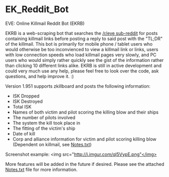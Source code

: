 EK_Reddit_Bot
=============

EVE: Online Killmail Reddit Bot (EKRB)

EKRB is a web-scraping bot that searches the <a href="http://www.reddit.com/r/eve">/r/eve sub-reddit</a> for posts containing killmail links before posting a reply to said post with the "TL;DR" of the killmail. This bot is primarily for mobile phone / tablet users who would otherwise be too inconvienced to view a killmail link or links, users with low connection speeds who load killmail pages very slowly, and PC users who would simply rather quickly see the gist of the information rather than clicking 10 different links alike. EKRB is still in active development and could very much use any help, please feel free to look over the code, ask questions, and help improve it. :)

Version 1.951 supports zkillboard and posts the following information:
- ISK Dropped
- ISK Destroyed
- Total ISK
- Names of both victim and pilot scoring the killing blow and their ships
- The number of pilots involved
- The system the kill took place in
- The fitting of the victim's ship
- Date of kill
- Corp and alliance information for victim and pilot scoring killing blow (Dependent on killmail, see <a href="https://github.com/ArnoldM904/EK_Reddit_Bot/blob/master/Notes.txt">Notes.txt</a>)

Screenshot example:
<img src="http://i.imgur.com/ql5VypE.png"</img>

More features will be added in the future if desired.
Please see the attached <a href="https://github.com/ArnoldM904/EK_Reddit_Bot/blob/master/Notes.txt">Notes.txt</a> file for more information.

